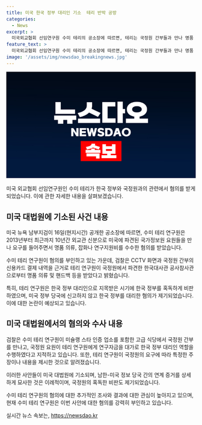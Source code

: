 ```yaml
---
title: 미국 한국 정부 대리인 기소  테리 반박 공방
categories:
  - News
excerpt: >
  미국외교협회 선임연구원 수미 테리의 공소장에 따르면, 테리는 국정원 간부들과 만나 명품 의류·잡화, 연구지원비 등을 수수한 혐의로 기소됐다. 또한 국정원 요원들과의 회의 내용을 유출하고, 국정원의 요구로 뉴스 분석을 조작했다는 주장도 나왔다. 미 연방검찰은 테리의 행동을 근거로 한반도 전문가들이 위축될 우려가 있다고 경고했다. 테리는 이를 부인하며, 변호사는 공소장을 근거 없는 것으로 몰아세웠다.
feature_text: >
  미국외교협회 선임연구원 수미 테리의 공소장에 따르면, 테리는 국정원 간부들과 만나 명품 의류·잡화, 연구지원비 등을 수수한 혐의로 기소됐다. 또한 국정원 요원들과의 회의 내용을 유출하고, 국정원의 요구로 뉴스 분석을 조작했다는 주장도 나왔다. 미 연방검찰은 테리의 행동을 근거로 한반도 전문가들이 위축될 우려가 있다고 경고했다. 테리는 이를 부인하며, 변호사는 공소장을 근거 없는 것으로 몰아세웠다.
image: '/assets/img/newsdao_breakingnews.jpg'
---
```


<p><img src="/assets/img/newsdao_breakingnews.jpg" alt="implanttips 속보" /></p>

<p>미국 외교협회 선임연구원인 수미 테리가 한국 정부와 국정원과의 관련에서 혐의를 받게 되었습니다. 이에 관한 자세한 내용을 살펴보겠습니다. </p>

<h2 data-ke-size="size26">미국 대법원에 기소된 사건 내용</h2>

<p>미국 뉴욕 남부지검이 16일(현지시간) 공개한 공소장에 따르면, 수미 테리 연구원은 2013년부터 최근까지 10년간 외교관 신분으로 미국에 파견된 국가정보원 요원들을 만나 요구를 들어주면서 명품 의류, 잡화나 연구지원비를 수수한 혐의를 받았습니다.</p>

<p>수미 테리 연구원이 혐의를 부인하고 있는 가운데, 검찰은 CCTV 화면과 국정원 간부의 신용카드 결제 내역을 근거로 테리 연구원이 국정원에서 파견한 한국대사관 공사참사관으로부터 명품 의류 및 핸드백 등을 받았다고 밝혔습니다.</p>

<p>특히, 테리 연구원은 한국 정부 대리인으로 지목받은 시기에 한국 정부를 혹독하게 비판하였으며, 미국 정부 당국에 신고하지 않고 한국 정부를 대리한 혐의가 제기되었습니다. 이에 대한 논란이 예상되고 있습니다.</p>

<h2 data-ke-size="size26">미국 대법원에서의 혐의와 수사 내용</h2>

<p>검찰은 수미 테리 연구원이 미슐랭 스타 인증 업소를 포함한 고급 식당에서 국정원 간부를 만나고, 국정원 요원이 테리 연구원에게 연구자금을 대가로 한국 정부 대리인 역할을 수행하였다고 지적하고 있습니다. 또한, 테리 연구원이 국정원의 요구에 따라 특정한 주장이나 내용을 제시한 것으로 알려졌습니다.</p>

<p>이러한 사안들이 미국 대법원에 기소되며, 남한-미국 정보 당국 간의 연계 증거를 상세하게 묘사한 것은 이례적이며, 국정원의 혹독한 비판도 제기되었습니다. </p>

<p>수미 테리 연구원의 혐의에 대한 추가적인 조사와 결과에 대한 관심이 높아지고 있으며, 현재 수미 테리 연구원은 이번 사안에 대한 혐의를 강력히 부인하고 있습니다.</p>
실시간 뉴스 속보는, <a href="https://newsdao.kr" rel="dofollow">https://newsdao.kr</a>


